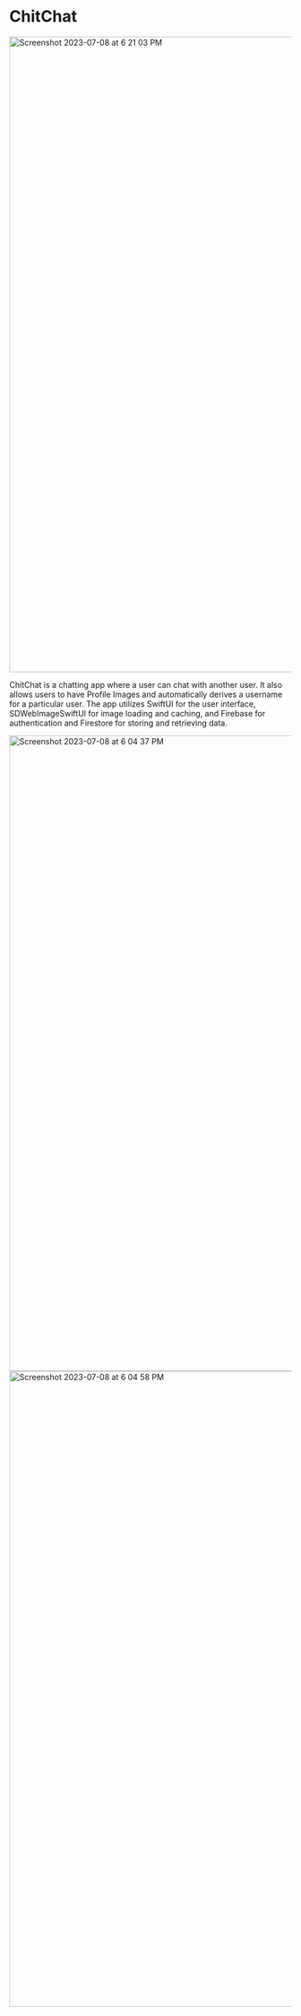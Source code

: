# ChitChat
<img width="1134" alt="Screenshot 2023-07-08 at 6 21 03 PM" src="https://github.com/nimratkhalsa/ChitChat/assets/103124850/88fdccd6-e89a-4133-ae59-2db229b97c10">

ChitChat is a chatting app where a user can chat with another user. It also allows users to have Profile Images and automatically derives a username for a particular user. The app utilizes SwiftUI for the user interface, SDWebImageSwiftUI for image loading and caching, and Firebase for authentication and Firestore for storing and retrieving data.

<img width="1134" alt="Screenshot 2023-07-08 at 6 04 37 PM" src="https://github.com/nimratkhalsa/ChitChat/assets/103124850/a0137e5a-c5f9-46c8-9155-3b11bf948a42">

<img width="1134" alt="Screenshot 2023-07-08 at 6 04 58 PM" src="https://github.com/nimratkhalsa/ChitChat/assets/103124850/3a70ac37-0179-4aad-9635-5a8f06eac957">
